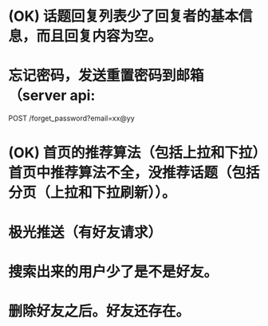 # (OK) 话题回复列表少了回复者的基本信息，而且回复内容为空。

# 忘记密码，发送重置密码到邮箱（server api:
POST /forget_password?email=xx@yy

# (OK) 首页的推荐算法（包括上拉和下拉）首页中推荐算法不全，没推荐话题（包括分页（上拉和下拉刷新））。

# 极光推送（有好友请求）

# 搜索出来的用户少了是不是好友。

# 删除好友之后。好友还存在。












